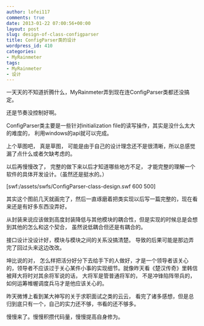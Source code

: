 ```yaml
---
author: lofei117
comments: true
date: 2013-01-22 07:00:56+00:00
layout: post
slug: design-of-class-configparser
title: ConfigParser类的设计
wordpress_id: 410
categories:
- MyRainmeter
tags:
- MyRainmeter
- 设计
---
```


一天天的不知道折腾什么，MyRainmeter弄到现在连ConfigParser类都还没搞定。

还是节奏没控制好啊。

ConfigParser类主要是一些针对initialization file的读写操作，其实是没什么太大的难度的， 利用windows的api就可以完成。

上个草图吧， 真是草图， 可能是由于自己的设计理念还不是很清晰，所以总感觉漏了点什么或者欠缺考虑的。

以后再慢慢改了， 完整的做下来以后才知道哪些地方不足， 才能完整的理解一个软件的具体开发设计。（虽然还是挺水的。）

[swf:/assets/swfs/ConfigParser-class-design.swf 600 500]

其实这个图前几天就画完了，然后一直琢磨着把类实现以后写一篇完整的，现在看来还是有好多东西没弄好。

从封装来说应该做到高度封装降低与其他模块的耦合性，但是实现的时候总是会想到其他的怎么和这个契合， 虽然说低耦合但还是有耦合的。

接口设计没设计好，模块与模块之间的关系没搞清楚。 导致的后果可能是那边弄完了回过头来这边改改。

坤比说的对， 怎么样把活分好分下去给手下的人做好，才是一个领导者该关心的，领导者不应该过于关心某件小事的实现细节。就像昨天看《楚汉传奇》里韩信被拜大将时对其余将军说的话， 大将军是管普通将军的， 不是冲锋陷阵带兵的， 如何运筹帷幄调度兵马才是他应该关心的。

昨天微博上看到某大神写的关于求职面试之类的云云， 看完了诸多感想，但是总归到底只有一个，自己的实力还不够，书看的还不够多。

慢慢来了。慢慢积攒代码量，慢慢提高自身修为。
